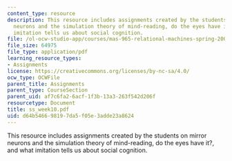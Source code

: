 ```yaml
---
content_type: resource
description: This resource includes assignments created by the students on mirror
  neurons and the simulation theory of mind-reading, do the eyes have it?, and what
  imitation tells us about social cognition.
file: /ol-ocw-studio-app/courses/mas-965-relational-machines-spring-2005/d64b546698197da5f05e3adde23a8624_ss_week10.pdf
file_size: 64975
file_type: application/pdf
learning_resource_types:
- Assignments
license: https://creativecommons.org/licenses/by-nc-sa/4.0/
ocw_type: OCWFile
parent_title: Assignments
parent_type: CourseSection
parent_uid: af7c6fa2-6acf-1f3b-13a3-263f542d206f
resourcetype: Document
title: ss_week10.pdf
uid: d64b5466-9819-7da5-f05e-3adde23a8624
---
```

This resource includes assignments created by the students on mirror neurons and the simulation theory of mind-reading, do the eyes have it?, and what imitation tells us about social cognition.